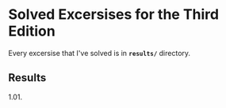 # Solved Excersises for the Third Edition
Every excersise that I've solved is in **`results/`** directory.

## Results
1.01. 
